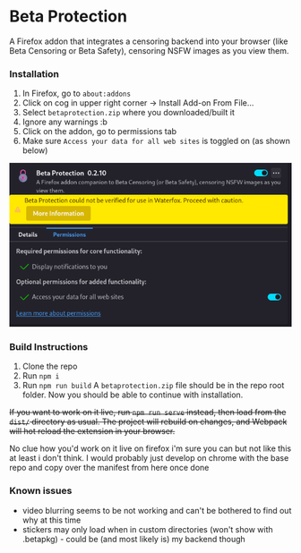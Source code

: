 # Beta Protection

A Firefox addon that integrates a censoring backend into your browser (like Beta Censoring or Beta Safety), censoring NSFW images as you view them.



### Installation

1. In Firefox, go to `about:addons`
2. Click on cog in upper right corner -> Install Add-on From File...
3. Select `betaprotection.zip` where you downloaded/built it
4. Ignore any warnings :b
5. Click on the addon, go to permissions tab
6. Make sure `Access your data for all web sites` is toggled on (as shown below)

![image of addon page](.assets/addon_page_example.png)


### Build Instructions

1. Clone the repo
2. Run `npm i`
3. Run `npm run build`
A `betaprotection.zip` file should be in the repo root folder. Now you should be able to continue with installation.

~~If you want to work on it live, run `npm run serve` instead, then load from the `dist/` directory as usual. The project will rebuild on changes, and Webpack will hot reload the extension in your browser.~~

No clue how you'd work on it live on firefox i'm sure you can but not like this at least i don't think. I would probably just develop on chrome with the base repo and copy over the manifest from here once done

### Known issues

* video blurring seems to be not working and can't be bothered to find out why at this time
* stickers may only load when in custom directories (won't show with .betapkg) - could be (and most likely is) my backend though

